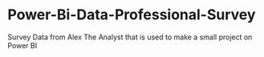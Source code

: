 # Power-Bi-Data-Professional-Survey
Survey Data from Alex The Analyst that is used to make a small project on Power BI
